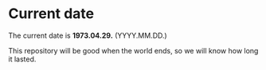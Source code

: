 # Current date

The current date is **1973.04.29.** (YYYY.MM.DD.)

This repository will be good when the world ends, so we will know how long it lasted.